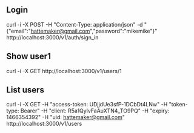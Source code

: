 
## Login
curl -i -X POST -H "Content-Type: application/json" -d "{\"email\":\"hattemaker@gmail.com\",\"password\":\"mikemike\"}" http://localhost:3000/v1/auth/sign_in

## Show user1
curl -i -X GET http://localhost:3000/v1/users/1

## List users
curl -i -X GET -H "access-token: UDjjdUe3sfP-1DCbDt4LNw" -H "token-type: Bearer" -H "client: R5a1QylvFaAuXTN4_TO9PQ" -H "expiry: 1466354392" -H "uid: hattemaker@gmail.com" http://localhost:3000/v1/users
